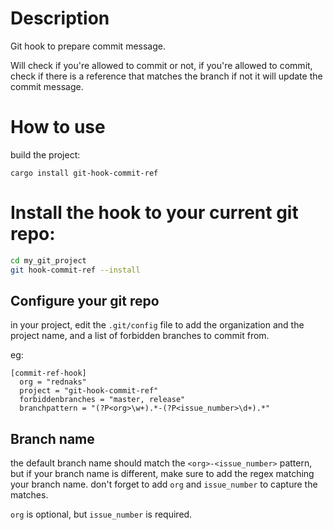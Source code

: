 # Description
Git hook to prepare commit message.

Will check if you're allowed to commit or not, if you're allowed to commit, check if there is a reference that matches the branch
if not it will update the commit message.

# How to use

build the project:
```
cargo install git-hook-commit-ref
```

# Install the hook to your current git repo:
```sh
cd my_git_project
git hook-commit-ref --install
```
## Configure your git repo

in your project, edit the `.git/config` file to add the organization and the project name, and a list of forbidden branches to commit from.

eg:

```
[commit-ref-hook]
  org = "rednaks"
  project = "git-hook-commit-ref"
  forbiddenbranches = "master, release"
  branchpattern = "(?P<org>\w+).*-(?P<issue_number>\d+).*"
```

## Branch name
the default branch name should match the `<org>-<issue_number>` pattern, but if your branch name is different, make sure to add the regex matching your branch name.
don't forget to add `org` and `issue_number` to capture the matches.

`org` is optional, but `issue_number` is required.


